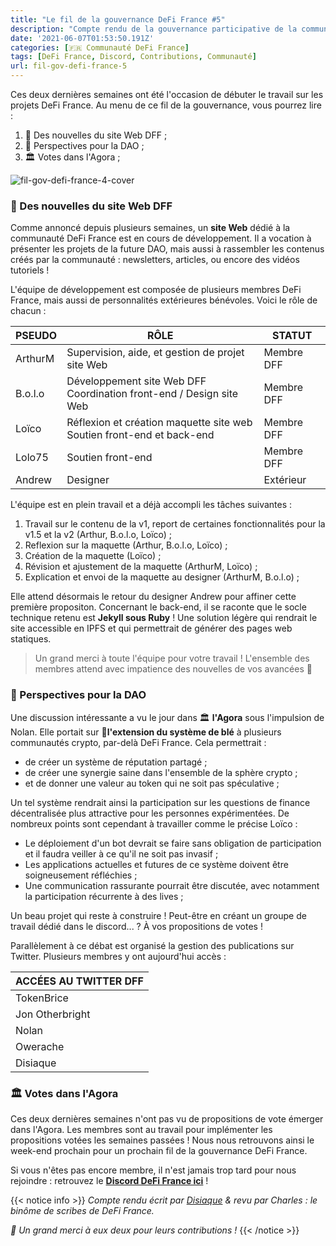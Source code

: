 ```yaml
---
title: "Le fil de la gouvernance DeFi France #5"
description: "Compte rendu de la gouvernance participative de la communauté DeFi France. Un site Web en cours de développement !"
date: '2021-06-07T01:53:50.191Z'
categories: [🇫🇷 Communauté DeFi France]
tags: [DeFi France, Discord, Contributions, Communauté]
url: fil-gov-defi-france-5
---
```


Ces deux dernières semaines ont été l'occasion de débuter le travail sur les projets DeFi France. Au menu de ce fil de la gouvernance, vous pourrez lire :

1. 💬 Des nouvelles du site Web DFF ;
2. 📢 Perspectives pour la DAO ;
4. 🏛️ Votes dans l'Agora ;

![fil-gov-defi-france-4-cover](/img/2021/fil-gov-defi-france-5/fil-gov-defi-france-5-cover.png)


### 💬 Des nouvelles du site Web DFF

Comme annoncé depuis plusieurs semaines, un **site Web** dédié à la communauté DeFi France est en cours de développement. Il a vocation à présenter les projets de la future DAO, mais aussi à rassembler les contenus créés par la communauté : newsletters, articles, ou encore des vidéos tutoriels !

L'équipe de développement est composée de plusieurs membres DeFi France, mais aussi de personnalités extérieures bénévoles. Voici le rôle de chacun :

|PSEUDO|RÔLE|STATUT|
|------|----|-----|
|ArthurM|Supervision, aide, et gestion de projet site Web|Membre DFF|
|B.o.l.o|Développement site Web DFF<br>Coordination front-end / Design site Web|Membre DFF|
|Loïco|Réflexion et création maquette site web<br>Soutien front-end et back-end|Membre DFF|
|Lolo75|Soutien front-end|Membre DFF|
|Andrew|Designer|Extérieur|

L'équipe est en plein travail et a déjà accompli les tâches suivantes :

1. Travail sur le contenu de la v1, report de certaines fonctionnalités pour la v1.5 et la v2 (Arthur, B.o.l.o, Loïco) ;
2. Reflexion sur la maquette (Arthur, B.o.l.o, Loïco) ;
3. Création de la maquette (Loïco) ; 
4. Révision et ajustement de la maquette (ArthurM, Loïco) ;
5. Explication et envoi de la maquette au designer (ArthurM, B.o.l.o) ;

Elle attend désormais le retour du designer Andrew pour affiner cette première propositon. Concernant le back-end, il se raconte que le socle technique retenu est **Jekyll sous Ruby** ! Une solution légère qui rendrait le site accessible en IPFS et qui permettrait de générer des pages web statiques.

> Un grand merci à toute l'équipe pour votre travail ! L'ensemble des membres attend avec impatience des nouvelles de vos avancées 🙏


### 📢 Perspectives pour la DAO

Une discussion intéressante a vu le jour dans 🏛️ **l'Agora** sous l'impulsion de Nolan. Elle portait sur 🌾**l'extension du système de blé** à plusieurs communautés crypto, par-delà DeFi France. Cela permettrait :

* de créer un système de réputation partagé ;
* de créer une synergie saine dans l'ensemble de la sphère crypto ;
* et de donner une valeur au token qui ne soit pas spéculative ;

Un tel système rendrait ainsi la participation sur les questions de finance décentralisée plus attractive pour les personnes expérimentées. De nombreux points sont cependant à travailler comme le précise Loïco :

* Le déploiement d'un bot devrait se faire sans obligation de participation et il faudra veiller à ce qu'il ne soit pas invasif ;
* Les applications actuelles et futures de ce système doivent être soigneusement réfléchies ;
* Une communication rassurante pourrait être discutée, avec notamment la participation récurrente à des lives ;

Un beau projet qui reste à construire ! Peut-être en créant un groupe de travail dédié dans le discord... ? À vos propositions de votes !

Parallèlement à ce débat est organisé la gestion des publications sur Twitter. Plusieurs membres y ont aujourd'hui accès :

|ACCÉES AU TWITTER DFF|
|-|
|TokenBrice|
|Jon Otherbright|
|Nolan|
|Owerache|
|Disiaque|

### 🏛️ Votes dans l'Agora

Ces deux dernières semaines n'ont pas vu de propositions de vote émerger dans l'Agora. Les membres sont au travail pour implémenter les propositions votées les semaines passées ! Nous nous retrouvons ainsi le week-end prochain pour un prochain fil de la gouvernance DeFi France.

Si vous n'êtes pas encore membre, il n'est jamais trop tard pour nous rejoindre : retrouvez le **[Discord DeFi France ici](https://discord.gg/3bWZcK2)** !

{{< notice info >}}
_Compte rendu écrit par [Disiaque](https://twitter.com/disiaque_crypto) & revu par Charles : le binôme de scribes de DeFi France._

_🙏 Un grand merci à eux deux pour leurs contributions !_
{{< /notice >}}